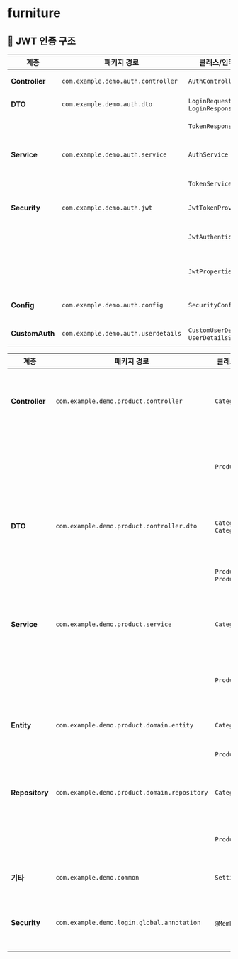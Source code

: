 # furniture


## 🔐 JWT 인증 구조

| 계층             | 패키지 경로                                        | 클래스/인터페이스명                   | 설명 |
|------------------|----------------------------------------------------|----------------------------------------|------|
| **Controller**   | `com.example.demo.auth.controller`                 | `AuthController`                       | 로그인/회원가입 및 토큰 발급 API |
| **DTO**          | `com.example.demo.auth.dto`                        | `LoginRequest`, `LoginResponse`        | 로그인 요청/응답 DTO |
|                  |                                                    | `TokenResponse`                        | Access/Refresh 토큰 응답 DTO |
| **Service**      | `com.example.demo.auth.service`                    | `AuthService`                          | 인증 로직 처리 (비밀번호 검증, 토큰 발급 등) |
|                  |                                                    | `TokenService`                         | JWT 토큰 생성/검증 처리 |
| **Security**     | `com.example.demo.auth.jwt`                        | `JwtTokenProvider`                     | JWT 생성 및 파싱 로직 |
|                  |                                                    | `JwtAuthenticationFilter`              | 요청 시 토큰 유효성 검증 및 인증 객체 생성 |
|                  |                                                    | `JwtProperties`                        | JWT 관련 설정값 (시크릿 키, 만료시간 등) |
| **Config**       | `com.example.demo.auth.config`                     | `SecurityConfig`                       | Spring Security 설정 (필터 적용 등) |
| **CustomAuth**   | `com.example.demo.auth.userdetails`                | `CustomUserDetails`, `UserDetailsServiceImpl` | 인증을 위한 사용자 정보 제공 |




| 계층             | 패키지 경로                                | 클래스/인터페이스명                         | 설명 |
|------------------|--------------------------------------------|----------------------------------------------|------|
| **Controller**   | `com.example.demo.product.controller`       | `CategoryController`                         | 카테고리 등록/수정/삭제/조회 API |
|                  |                                            | `ProductController`                          | 상품 등록/수정/삭제/조회 API |
| **DTO**          | `com.example.demo.product.controller.dto`   | `CategoryRequest`, `CategoryResponse`        | 카테고리 요청/응답 DTO |
|                  |                                            | `ProductRequest`, `ProductResponse`          | 상품 요청/응답 DTO |
| **Service**      | `com.example.demo.product.service`          | `CategoryService`                            | 카테고리 비즈니스 로직 처리 |
|                  |                                            | `ProductService`                             | 상품 비즈니스 로직 처리 |
| **Entity**       | `com.example.demo.product.domain.entity`    | `Category`                                   | 카테고리 엔티티 |
|                  |                                            | `Product`                                    | 상품 엔티티 |
| **Repository**   | `com.example.demo.product.domain.repository`| `CategoryRepository`                         | JPA 기반 카테고리 CRUD |
|                  |                                            | `ProductRepository`                          | JPA 기반 상품 CRUD |
| **기타**         | `com.example.demo.common`                  | `Setting`                                    | 상수 메시지 정의 |
| **Security**     | `com.example.demo.login.global.annotation`  | `@Member` 애노테이션                         | 사용자 식별용 커스텀 애노테이션 |
